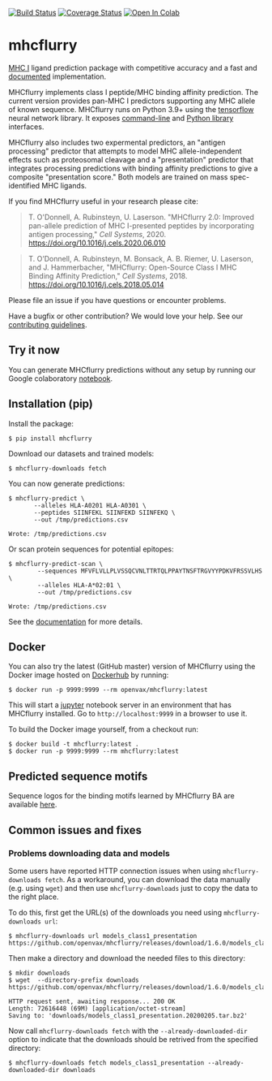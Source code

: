 [![Build Status](https://github.com/openvax/mhcflurry/actions/workflows/ci.yml/badge.svg)](https://github.com/openvax/mhcflurry/actions/workflows/ci.yml)
[![Coverage Status](https://coveralls.io/repos/github/openvax/mhcflurry/badge.svg?branch=master)](https://coveralls.io/github/openvax/mhcflurry?branch=master)
[![Open In Colab](https://colab.research.google.com/assets/colab-badge.svg)](https://colab.research.google.com/github/openvax/mhcflurry/blob/master/notebooks/mhcflurry-colab.ipynb)

# mhcflurry
[MHC I](https://en.wikipedia.org/wiki/MHC_class_I) ligand
prediction package with competitive accuracy and a fast and 
[documented](http://openvax.github.io/mhcflurry/) implementation.

MHCflurry implements class I peptide/MHC binding affinity prediction. 
The current version provides pan-MHC I predictors supporting any MHC
allele of known sequence. MHCflurry runs on Python 3.9+ using the
[tensorflow](https://www.tensorflow.org/) neural network library.
It exposes [command-line](http://openvax.github.io/mhcflurry/commandline_tutorial.html)
and [Python library](http://openvax.github.io/mhcflurry/python_tutorial.html)
interfaces.

MHCflurry also includes two expermental predictors,
an "antigen processing" predictor that attempts to model MHC allele-independent
effects such as proteosomal cleavage and a "presentation" predictor that
integrates processing predictions with binding affinity predictions to give a
composite "presentation score." Both models are trained on mass spec-identified
MHC ligands.

If you find MHCflurry useful in your research please cite:

> T. O'Donnell, A. Rubinsteyn, U. Laserson. "MHCflurry 2.0: Improved pan-allele prediction of MHC I-presented peptides by incorporating antigen processing," *Cell Systems*, 2020. https://doi.org/10.1016/j.cels.2020.06.010

> T. O’Donnell, A. Rubinsteyn, M. Bonsack, A. B. Riemer, U. Laserson, and J. Hammerbacher, "MHCflurry: Open-Source Class I MHC Binding Affinity Prediction," *Cell Systems*, 2018. https://doi.org/10.1016/j.cels.2018.05.014

Please file an issue if you have questions or encounter problems.

Have a bugfix or other contribution? We would love your help. See our [contributing guidelines](CONTRIBUTING.md).

## Try it now

You can generate MHCflurry predictions without any setup by running our Google colaboratory [notebook](https://colab.research.google.com/github/openvax/mhcflurry/blob/master/notebooks/mhcflurry-colab.ipynb).

## Installation (pip)

Install the package:

```
$ pip install mhcflurry
```

Download our datasets and trained models:

```
$ mhcflurry-downloads fetch
```

You can now generate predictions:

```
$ mhcflurry-predict \
       --alleles HLA-A0201 HLA-A0301 \
       --peptides SIINFEKL SIINFEKD SIINFEKQ \
       --out /tmp/predictions.csv
       
Wrote: /tmp/predictions.csv
```

Or scan protein sequences for potential epitopes:

```
$ mhcflurry-predict-scan \
        --sequences MFVFLVLLPLVSSQCVNLTTRTQLPPAYTNSFTRGVYYPDKVFRSSVLHS \
        --alleles HLA-A*02:01 \
        --out /tmp/predictions.csv
        
Wrote: /tmp/predictions.csv  
```


See the [documentation](http://openvax.github.io/mhcflurry/) for more details.


## Docker
You can also try the latest (GitHub master) version of MHCflurry using the Docker
image hosted on [Dockerhub](https://hub.docker.com/r/openvax/mhcflurry) by
running:

```
$ docker run -p 9999:9999 --rm openvax/mhcflurry:latest
``` 

This will start a [jupyter](https://jupyter.org/) notebook server in an
environment that has MHCflurry installed. Go to `http://localhost:9999` in a
browser to use it.

To build the Docker image yourself, from a checkout run:

```
$ docker build -t mhcflurry:latest .
$ docker run -p 9999:9999 --rm mhcflurry:latest
```
## Predicted sequence motifs
Sequence logos for the binding motifs learned by MHCflurry BA are available [here](https://openvax.github.io/mhcflurry-motifs/).

## Common issues and fixes

### Problems downloading data and models
Some users have reported HTTP connection issues when using `mhcflurry-downloads fetch`. As a workaround, you can download the data manually (e.g. using `wget`) and then use `mhcflurry-downloads` just to copy the data to the right place.

To do this, first get the URL(s) of the downloads you need using `mhcflurry-downloads url`:

```
$ mhcflurry-downloads url models_class1_presentation
https://github.com/openvax/mhcflurry/releases/download/1.6.0/models_class1_presentation.20200205.tar.bz2```
```

Then make a directory and download the needed files to this directory:

```
$ mkdir downloads
$ wget  --directory-prefix downloads https://github.com/openvax/mhcflurry/releases/download/1.6.0/models_class1_presentation.20200205.tar.bz2```

HTTP request sent, awaiting response... 200 OK
Length: 72616448 (69M) [application/octet-stream]
Saving to: 'downloads/models_class1_presentation.20200205.tar.bz2'
```

Now call `mhcflurry-downloads fetch` with the `--already-downloaded-dir` option to indicate that the downloads should be retrived from the specified directory:

```
$ mhcflurry-downloads fetch models_class1_presentation --already-downloaded-dir downloads
```


